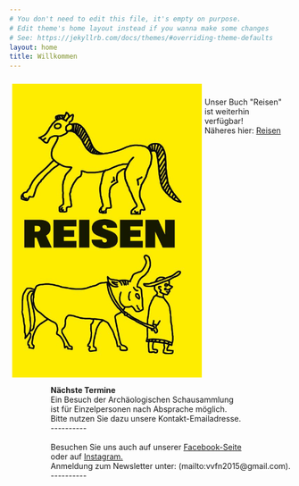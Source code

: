 ```yaml
---
# You don't need to edit this file, it's empty on purpose.
# Edit theme's home layout instead if you wanna make some changes
# See: https://jekyllrb.com/docs/themes/#overriding-theme-defaults
layout: home
title: Willkommen
---
```


<!-- <p><img src="images/Archivgebaeude.jpg" border="0" width="340" style="margin-top: 10px; margin-left: 5px; margin-right: 5px; float: left;" /> -->
<p><img src="images/VVFNeV zum Keltenjahr.JPG" border="0" width="340" style="margin-top: 10px; margin-left: 5px; margin-right: 5px; float: left;" />
<p style="float:right"><strong>Nächste Termine</strong><br/>
  Ein Besuch der Archäologischen Schausammlung <br />
  ist für Einzelpersonen nach Absprache möglich.<br />
Bitte nutzen Sie dazu unsere Kontakt-Emailadresse.<br />
  ---------- <br/>
<br />
Besuchen Sie uns auch auf unserer <a href="https://www.facebook.com/vorgeschichte.niddertal/">Facebook-Seite</a> <br />
oder auf <a href="https://www.instagram.com/vorgeschichte_niddertal/">Instagram.</a><br />
Anmeldung zum Newsletter unter: (mailto:vvfn2015@gmail.com).<br />
  ---------- <br/>
<br />
  &emsp;<br />
  

&emsp;<br />
&emsp;<br />
Unser Buch "Reisen" ist weiterhin<br />
verfügbar!<br/>
Näheres hier: <a href="https://vvfn.github.io/vvfn/aktuell/2022/01/28/PM-keltenjahr.html">Reisen</a><br />
                   </p></p>

<!--Vom Nidderauer Rathaus aus fahren Sie Richtung Friedberg immer geradeaus, im Stadtteil Heldenbergen nach dem Wolle-Laden rechts in die Mittelstraße, nach etwa 100 Metern biegen Sie links in die Hofeinfahrt auf das Gelände „Mittelburg“. Vor dem Archivgebäude stehen drei Parkplätze zur Verfügung. Weitere Parkplätze befinden sich am „Hessischen Hof“, von dort führt eine Treppe hinunter auf das Mittelburg-Gelände.
Zu Fuß gehen Sie an der Nidder entlang nach Heldenbergen, durch die Mühlstraße, unterhalb des Schlosses der Familie Leonhardi vorbei und immer geradeaus über die Bahnhofstraße in die Untergasse. Von dort führt ein Fußweg hinter einem Friseurgeschäft links auf das Mittelburggelände. 
**Mittelburggelände unterhalb „Hessischer Hof“**  
![Archivgebaeude](/images/Archivgebaeude.jpg)


-->

